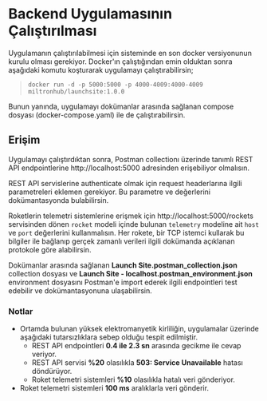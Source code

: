 # Backend Uygulamasının Çalıştırılması
Uygulamanın çalıştırılabilmesi için sisteminde en son docker versiyonunun kurulu olması gerekiyor. Docker'ın çalıştığından emin olduktan sonra aşağıdaki komutu koşturarak uygulamayı çalıştırabilirsin;

>`docker run -d -p 5000:5000 -p 4000-4009:4000-4009 miltronhub/launchsite:1.0.0`

Bunun yanında, uygulamayı dokümanlar arasında sağlanan compose dosyası (docker-compose.yaml) ile de çalıştırabilirsin.

## Erişim
Uygulamayı çalıştırdıktan sonra, Postman collectionı üzerinde tanımlı REST API endpointlerine http://localhost:5000 adresinden erişebiliyor olmalısın. 

REST API servislerine authenticate olmak için request headerlarına ilgili parametreleri eklemen gerekiyor. Bu parametre ve değerlerini dokümantasyonda bulabilirsin.

Roketlerin telemetri sistemlerine erişmek için http://localhost:5000/rockets servisinden dönen `rocket` modeli içinde bulunan `telemetry` modeline ait `host` ve `port` değerlerini kullanmalısın. Her rokete, bir TCP istemci kullarak bu bilgiler ile bağlanıp gerçek zamanlı verileri ilgili dokümanda açıklanan protokole göre alabilirsin.

Dokümanlar arasında sağlanan **Launch Site.postman_collection.json** collection dosyası ve **Launch Site - localhost.postman_environment.json** environment dosyasını Postman'e import ederek ilgili endpointleri test edebilir ve dokümantasyonuna ulaşabilirsin.

### Notlar
- Ortamda bulunan yüksek elektromanyetik kirliliğin, uygulamalar üzerinde aşağıdaki tutarsızlıklara sebep olduğu tespit edilmiştir.
	+ REST API endpointleri **0.4 ile 2.3 sn** arasında gecikme ile cevap veriyor.
	+ REST API servisi **%20** olasılıkla **503: Service Unavailable** hatası döndürüyor.
	+ Roket telemetri sistemleri **%10** olasılıkla hatalı veri gönderiyor.
- Roket telemetri sistemleri **100 ms** aralıklarla veri gönderir.
